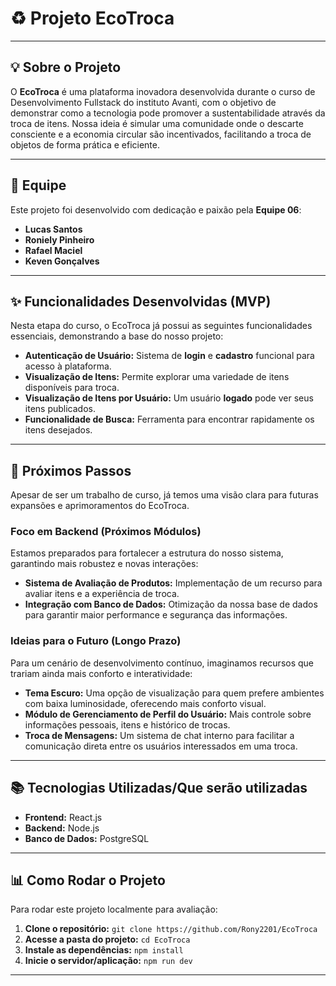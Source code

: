 # ♻️ Projeto EcoTroca

---

## 💡 Sobre o Projeto

O **EcoTroca** é uma plataforma inovadora desenvolvida durante o curso de Desenvolvimento Fullstack do instituto Avanti, com o objetivo de demonstrar como a tecnologia pode promover a sustentabilidade através da troca de itens. Nossa ideia é simular uma comunidade onde o descarte consciente e a economia circular são incentivados, facilitando a troca de objetos de forma prática e eficiente.

---

## 👥 Equipe

Este projeto foi desenvolvido com dedicação e paixão pela **Equipe 06**:

* **Lucas Santos**
* **Roniely Pinheiro**
* **Rafael Maciel**
* **Keven Gonçalves**

---

## ✨ Funcionalidades Desenvolvidas (MVP)

Nesta etapa do curso, o EcoTroca já possui as seguintes funcionalidades essenciais, demonstrando a base do nosso projeto:

* **Autenticação de Usuário:** Sistema de **login** e **cadastro** funcional para acesso à plataforma.
* **Visualização de Itens:** Permite explorar uma variedade de itens disponíveis para troca.
* **Visualização de Itens por Usuário:** Um usuário **logado** pode ver seus itens publicados.
* **Funcionalidade de Busca:** Ferramenta para encontrar rapidamente os itens desejados.

---

## 🚀 Próximos Passos

Apesar de ser um trabalho de curso, já temos uma visão clara para futuras expansões e aprimoramentos do EcoTroca.

### Foco em Backend (Próximos Módulos)

Estamos preparados para fortalecer a estrutura do nosso sistema, garantindo mais robustez e novas interações:

* **Sistema de Avaliação de Produtos:** Implementação de um recurso para avaliar itens e a experiência de troca.
* **Integração com Banco de Dados:** Otimização da nossa base de dados para garantir maior performance e segurança das informações.

### Ideias para o Futuro (Longo Prazo)

Para um cenário de desenvolvimento contínuo, imaginamos recursos que trariam ainda mais conforto e interatividade:

* **Tema Escuro:** Uma opção de visualização para quem prefere ambientes com baixa luminosidade, oferecendo mais conforto visual.
* **Módulo de Gerenciamento de Perfil do Usuário:** Mais controle sobre informações pessoais, itens e histórico de trocas.
* **Troca de Mensagens:** Um sistema de chat interno para facilitar a comunicação direta entre os usuários interessados em uma troca.

---

## 📚 Tecnologias Utilizadas/Que serão utilizadas

* **Frontend:** React.js
* **Backend:** Node.js
* **Banco de Dados:** PostgreSQL

---

## 📊 Como Rodar o Projeto

Para rodar este projeto localmente para avaliação:

1.  **Clone o repositório:**
    `git clone https://github.com/Rony2201/EcoTroca`
2.  **Acesse a pasta do projeto:**
    `cd EcoTroca`
3.  **Instale as dependências:**
    `npm install`
4.  **Inicie o servidor/aplicação:**
    `npm run dev`

---
